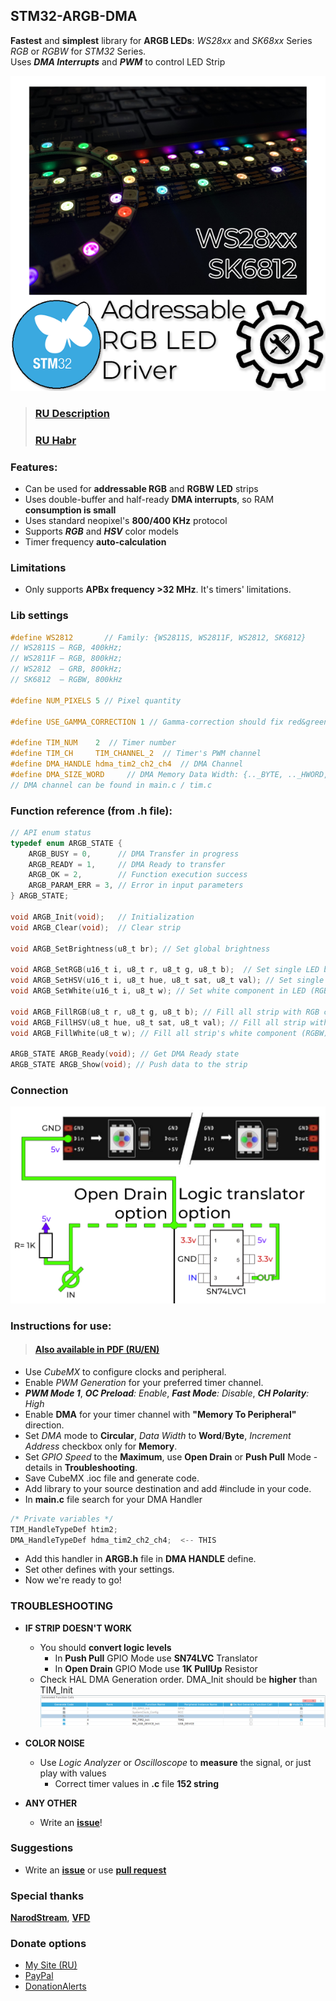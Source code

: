 ## STM32-ARGB-DMA
 **Fastest** and **simplest** library for **ARGB LEDs**: *WS28xx* and *SK68xx* Series *RGB* or *RGBW* for *STM32* Series. 
<br> Uses ***DMA Interrupts*** and ***PWM*** to control LED Strip

![Banner](Resources/ARGB_Banner.png)

> ### [RU Description](https://crazygeeks.ru/stm32-argb-lib )
> ### [RU Habr](https://habr.com/ru/post/664934/ )
 
### Features:
- Can be used for **addressable RGB** and **RGBW LED** strips
- Uses double-buffer and half-ready **DMA interrupts**, so RAM **consumption is small**
- Uses standard neopixel's **800/400 KHz** protocol
- Supports ***RGB*** and ***HSV*** color models
- Timer frequency **auto-calculation**

### Limitations
- Only supports **APBx frequency >32 MHz**. It's timers' limitations.

### Lib settings
```c
#define WS2812       // Family: {WS2811S, WS2811F, WS2812, SK6812}
// WS2811S — RGB, 400kHz;
// WS2811F — RGB, 800kHz;
// WS2812  — GRB, 800kHz;
// SK6812  — RGBW, 800kHz

#define NUM_PIXELS 5 // Pixel quantity

#define USE_GAMMA_CORRECTION 1 // Gamma-correction should fix red&green, try for yourself

#define TIM_NUM	   2  // Timer number
#define TIM_CH	   TIM_CHANNEL_2  // Timer's PWM channel
#define DMA_HANDLE hdma_tim2_ch2_ch4  // DMA Channel
#define DMA_SIZE_WORD     // DMA Memory Data Width: {.._BYTE, .._HWORD, .._WORD}
// DMA channel can be found in main.c / tim.c
```

### Function reference (from .h file):
```c
// API enum status
typedef enum ARGB_STATE {
    ARGB_BUSY = 0,      // DMA Transfer in progress
    ARGB_READY = 1,     // DMA Ready to transfer
    ARGB_OK = 2,        // Function execution success
    ARGB_PARAM_ERR = 3, // Error in input parameters
} ARGB_STATE;

void ARGB_Init(void);   // Initialization
void ARGB_Clear(void);  // Clear strip

void ARGB_SetBrightness(u8_t br); // Set global brightness

void ARGB_SetRGB(u16_t i, u8_t r, u8_t g, u8_t b);  // Set single LED by RGB
void ARGB_SetHSV(u16_t i, u8_t hue, u8_t sat, u8_t val); // Set single LED by HSV
void ARGB_SetWhite(u16_t i, u8_t w); // Set white component in LED (RGBW)

void ARGB_FillRGB(u8_t r, u8_t g, u8_t b); // Fill all strip with RGB color
void ARGB_FillHSV(u8_t hue, u8_t sat, u8_t val); // Fill all strip with HSV color
void ARGB_FillWhite(u8_t w); // Fill all strip's white component (RGBW)

ARGB_STATE ARGB_Ready(void); // Get DMA Ready state
ARGB_STATE ARGB_Show(void); // Push data to the strip
```

### Connection
![Connection](Resources/ARGB_Scheme.png)

### Instructions for use: 
> #### [Also available in PDF (RU/EN)](https://github.com/Crazy-Geeks/STM32-ARGB-DMA/tree/master/Instructions )
- Use *CubeMX* to configure clocks and peripheral.
- Enable *PWM Generation* for your preferred timer channel.
- ***PWM Mode 1***,  ***OC Preload**: Enable*, ***Fast Mode**: Disable*, ***CH Polarity**: High*
- Enable **DMA** for your timer channel with **"Memory To Peripheral"** direction.
- Set *DMA* mode to **Circular**, *Data Width* to **Word**/**Byte**, *Increment Address* checkbox only for **Memory**.
- Set *GPIO Speed* to the **Maximum**, use **Open Drain** or **Push Pull** Mode - details in **Troubleshooting**.
- Save CubeMX .ioc file and generate code.
- Add library to your source destination and add #include in your code. 
- In **main.c** file search for your DMA Handler
```c
/* Private variables */
TIM_HandleTypeDef htim2;
DMA_HandleTypeDef hdma_tim2_ch2_ch4;  <-- THIS
```
- Add this handler in **ARGB.h** file in **DMA HANDLE** define.
- Set other defines with your settings.
- Now we're ready to go!

### TROUBLESHOOTING
- **IF STRIP DOESN'T WORK**
    - You should **convert logic levels**
        - In **Push Pull** GPIO Mode use **SN74LVC** Translator
        - In **Open Drain** GPIO Mode use **1K PullUp** Resistor 
    - Check HAL DMA Generation order. DMA_Init should be **higher** than TIM_Init
![DMA_Order](Resources/DMA_Gen_Order.png)
    
- **COLOR NOISE**
    - Use _Logic Analyzer_ or _Oscilloscope_ to **measure** the signal, or just play with values
        - Correct timer values in **.c** file **152 string**
- **ANY OTHER** 
  - Write an [**issue**](https://github.com/Crazy-Geeks/STM32-ARGB-DMA/issues )!

### Suggestions
- Write an [**issue**](https://github.com/Crazy-Geeks/STM32-ARGB-DMA/issues ) or use [**pull request**](https://github.com/Crazy-Geeks/STM32-ARGB-DMA/pulls )
    
### Special thanks
[**NarodStream**](https://narodstream.ru/stm-urok-119-ws2812b-lenta-na-umnyx-svetodiodax-rgb-chast-2 ), [**VFD**](https://www.thevfdcollective.com/blog/stm32-and-sk6812-rgbw-led )

### Donate options
- [My Site (RU)](https://crazygeeks.ru/donate/ ) 
- [PayPal](https://paypal.me/yasnosos )
- [DonationAlerts](https://www.donationalerts.com/r/yasnosos )

